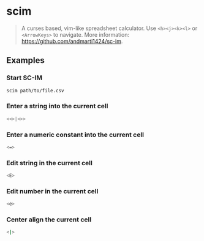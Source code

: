 # scim

> A curses based, vim-like spreadsheet calculator. Use `<h><j><k><l>` or `<ArrowKeys>` to navigate. More information: <https://github.com/andmarti1424/sc-im>.

## Examples

### Start SC-IM

```bash
scim path/to/file.csv
```

### Enter a string into the current cell

```bash
<<>|<>>
```

### Enter a numeric constant into the current cell

```bash
<=>
```

### Edit string in the current cell

```bash
<E>
```

### Edit number in the current cell

```bash
<e>
```

### Center align the current cell

```bash
<|>
```
